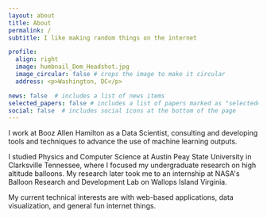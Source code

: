 ```yaml
---
layout: about
title: About
permalink: /
subtitle: I like making random things on the internet

profile:
  align: right
  image: humbnail_Dom_Headshot.jpg
  image_circular: false # crops the image to make it circular
  address: <p>Washington, DC</p>

news: false  # includes a list of news items
selected_papers: false # includes a list of papers marked as "selected={true}"
social: false  # includes social icons at the bottom of the page
---
```


I work at Booz Allen Hamilton as a Data Scientist, consulting and developing tools and techniques to advance the use of machine learning outputs.

I studied Physics and Computer Science at Austin Peay State University in Clarksville Tennessee, where I focused my undergraduate research on high altitude balloons. My research later took me to an internship at NASA's Balloon Research and Development Lab on Wallops Island Virginia.

My current technical interests are with web-based applications, data visualization, and general fun internet things.


